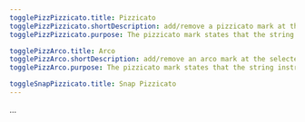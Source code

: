```yaml
---
togglePizzPizzicato.title: Pizzicato
togglePizzPizzicato.shortDescription: add/remove a pizzicato mark at the selected location
togglePizzPizzicato.purpose: The pizzicato mark states that the string instrument should be played using the pizzicato technique.

togglePizzArco.title: Arco
togglePizzArco.shortDescription: add/remove an arco mark at the selected location
togglePizzArco.purpose: The pizzicato mark states that the string instrument should be played using a bow.

toggleSnapPizzicato.title: Snap Pizzicato
---
```


...
